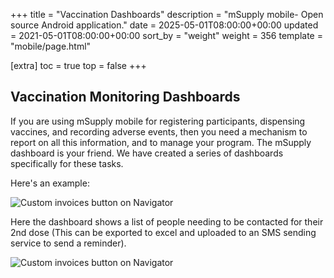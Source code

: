 +++
title = "Vaccination Dashboards"
description = "mSupply mobile- Open source Android application."
date = 2025-05-01T08:00:00+00:00
updated = 2021-05-01T08:00:00+00:00
sort_by = "weight"
weight = 356
template = "mobile/page.html"

[extra]
toc = true
top = false
+++

## Vaccination Monitoring Dashboards

If you are using mSupply mobile for registering participants, dispensing vaccines, and recording adverse events, then you need a mechanism to report on all this information, and to manage your program.
The mSupply dashboard is your friend. We have created a series of dashboards specifically for these tasks.

Here's an example:

![Custom invoices button on Navigator](/mobile/introduction/images/vaccination_monitoring_dashboard.png)

Here the dashboard shows a list of people needing to be contacted for their 2nd dose (This can be exported to excel and uploaded to an SMS sending service to send a reminder).

![Custom invoices button on Navigator](/mobile/introduction/images/vaccination_monitoring_dashboard2.png)

